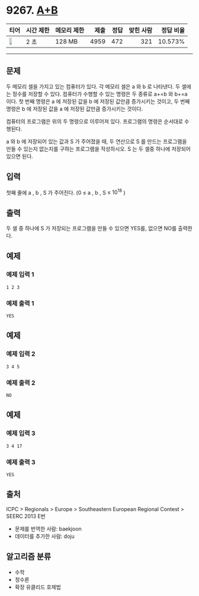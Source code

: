 # 9267. [A+B](https://www.acmicpc.net/problem/9267)

| 티어 | 시간 제한 | 메모리 제한 | 제출 | 정답 | 맞힌 사람 | 정답 비율 |
|---|---|---|---:|---:|---:|---:|
| <img src="https://static.solved.ac/tier_small/21.svg" width="50%" /> | 2 초 | 128 MB | 4959 | 472 | 321 | 10.573% |

---

## 문제

두 메모리 셀을 가지고 있는 컴퓨터가 있다. 각 메모리 셀은 
a
와 
b
로 나타낸다. 두 셀에는 정수를 저장할 수 있다. 컴퓨터가 수행할 수 있는 명령은 두 종류로 
a+=b
와 
b+=a
이다. 첫 번째 명령은 
a
에 저장된 값을 
b
에 저장된 값만큼 증가시키는 것이고, 두 번째 명령은 
b
에 저장된 값을 
a
에 저장된 값만큼 증가시키는 것이다.

컴퓨터의 프로그램은 위의 두 명령으로 이루어져 있다. 프로그램의 명령은 순서대로 수행된다.

a
와 
b
에 저장되어 있는 값과 
S
가 주어졌을 때, 두 연산으로 
S
를 만드는 프로그램을 만들 수 있는지 없는지를 구하는 프로그램을 작성하시오. 
S
는 두 셀중 하나에 저장되어 있으면 된다.

## 입력

첫째 줄에 
a
, 
b
, 
S
가 주어진다. (0 ≤ 
a
, 
b
, 
S
≤ $10^{18}$
)

## 출력

두 셀 중 하나에 
S
가 저장되는 프로그램을 만들 수 있으면 YES를, 없으면 NO를 출력한다.

## 예제

### 예제 입력 1

```
1 2 3
```

### 예제 출력 1

```
YES
```

## 예제

### 예제 입력 2

```
3 4 5
```

### 예제 출력 2

```
NO
```

## 예제

### 예제 입력 3

```
3 4 17
```

### 예제 출력 3

```
YES
```

## 출처

ICPC
\> 
Regionals
\> 
Europe
\> 
Southeastern European Regional Contest
\> 
SEERC 2013
E번

- 문제를 번역한 사람: baekjoon
- 데이터를 추가한 사람: doju

## 알고리즘 분류

- 수학
- 정수론
- 확장 유클리드 호제법

